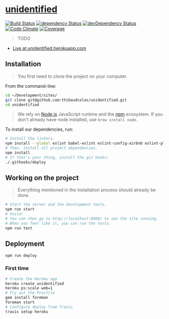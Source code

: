 [unidentified](https://unidentified.herokuapp.com/)
==========

[![Build Status](https://img.shields.io/travis/thibaudcolas/unidentified.svg?style=flat-square)](https://travis-ci.org/thibaudcolas/unidentified) [![dependency Status](https://img.shields.io/david/thibaudcolas/unidentified.svg?style=flat-square)](https://david-dm.org/thibaudcolas/unidentified) [![devDependency Status](https://img.shields.io/david/dev/thibaudcolas/unidentified.svg?style=flat-square)](https://david-dm.org/thibaudcolas/unidentified) [![Code Climate](https://img.shields.io/codeclimate/github/thibaudcolas/unidentified.svg?style=flat-square)](https://codeclimate.com/github/thibaudcolas/unidentified) [![Coverage](https://img.shields.io/codeclimate/coverage/github/thibaudcolas/unidentified.svg?style=flat-square)](https://codeclimate.com/github/thibaudcolas/unidentified/coverage)

> TODO

- [Live at unidentified.herokuapp.com](https://unidentified.herokuapp.com/)

## Installation

> You first need to clone the project on your computer.

From the command-line:

```sh
cd ~/Development/sites/
git clone git@github.com:thibaudcolas/unidentified.git
cd unidentified
```

> We rely on [Node.js](nodejs.org) JavaScript runtime and the [npm](https://www.npmjs.com/) ecosystem. If you don't already have node installed, use `brew install node`.

To install our dependencies, run:

```sh
# Install the linters.
npm install --global eslint babel-eslint eslint-config-airbnb eslint-plugin-react
# Then, install all project dependencies.
npm install
# If that's your thing, install the git hooks:
./.githooks/deploy
```

## Working on the project

> Everything mentioned in the installation process should already be done.

~~~sh
# Start the server and the development tools.
npm run start
# Voilà!
# You can then go to http://localhost:8080/ to see the site running.
# When you feel like it, you can run the tests.
npm run test
~~~

## Deployment

```sh
npm run deploy
```

### First time

```sh
# Create the Heroku app
heroku create unidentified
heroku ps:scale web=1
# Try out the Procfile
gem install foreman
foreman start
# Configure deploy from Travis
travis setup heroku
```
